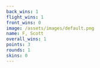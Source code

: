 ```yaml
---
back_wins: 1
flight_wins: 1
front_wins: 0
image: /assets/images/default.png
name: F, Scott
overall_wins: 1
points: 3
rounds: 1
skins: 0
---
```

